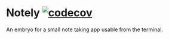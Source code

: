# Notely [![codecov](https://codecov.io/gh/karl-sjogren/notely/branch/main/graph/badge.svg?token=3DYMV7N8DA)](https://codecov.io/gh/karl-sjogren/notely)

An embryo for a small note taking app usable from the terminal.
